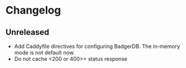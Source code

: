 # Changelog

## Unreleased

- Add Caddyfile directives for configuring BadgerDB. The in-memory mode is not default now.
- Do not cache <200 or 400>= status response
